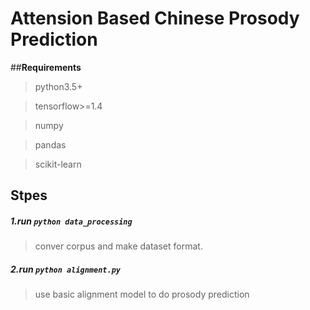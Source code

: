 # Attension Based Chinese Prosody Prediction

##**Requirements**
>python3.5+

>tensorflow>=1.4

>numpy

>pandas

>scikit-learn


## **Stpes**
##### 1.run `python data_processing` 
>conver corpus and make dataset format.

##### 2.run `python alignment.py` 
>use basic alignment model to do prosody prediction



